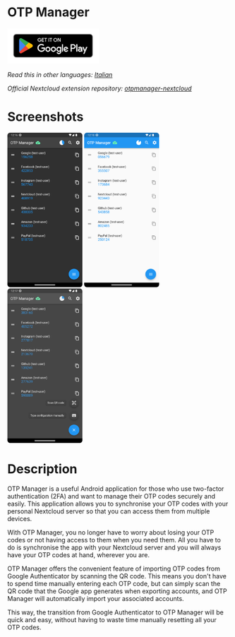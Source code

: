 # OTP Manager

[<img src="resources/img/google-play-badge.png" height="80">](https://play.google.com/store/apps/details?id=com.convertino.otp_manager)

*Read this in other languages: [Italian](README.it.md)*

*Official Nextcloud extension repository: [otpmanager-nextcloud](https://github.com/matteo-convertino/otpmanager-nextcloud)*

# Screenshots

<img src="resources/img/1.png" height="350">
<img src="resources/img/2.png" height="350">
<img src="resources/img/3.png" height="350">

<br>

# Description

OTP Manager is a useful Android application for those who use two-factor authentication (2FA) and want to manage their OTP codes securely and easily. This application allows you to synchronise your OTP codes with your personal Nextcloud server so that you can access them from multiple devices.

With OTP Manager, you no longer have to worry about losing your OTP codes or not having access to them when you need them. All you have to do is synchronise the app with your Nextcloud server and you will always have your OTP codes at hand, wherever you are.

OTP Manager offers the convenient feature of importing OTP codes from Google Authenticator by scanning the QR code. This means you don't have to spend time manually entering each OTP code, but can simply scan the QR code that the Google app generates when exporting accounts, and OTP Manager will automatically import your associated accounts.

This way, the transition from Google Authenticator to OTP Manager will be quick and easy, without having to waste time manually resetting all your OTP codes.